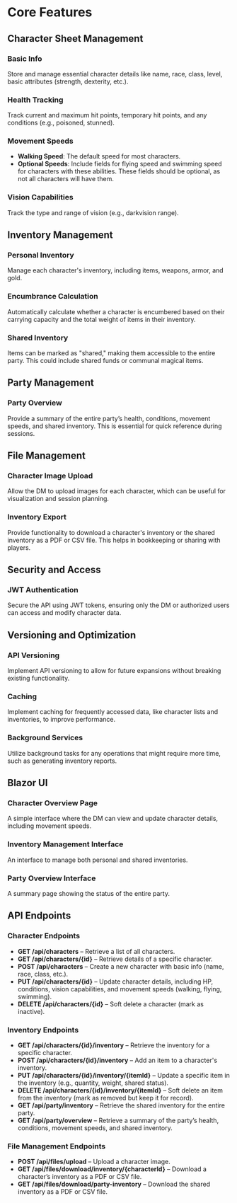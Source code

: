 # Core Features

## Character Sheet Management

### Basic Info

Store and manage essential character details like name, race, class, level, basic attributes (strength, dexterity, etc.).

### Health Tracking

Track current and maximum hit points, temporary hit points, and any conditions (e.g., poisoned, stunned).

### Movement Speeds

- **Walking Speed**: The default speed for most characters.
- **Optional Speeds**: Include fields for flying speed and swimming speed for characters with these abilities. These fields should be optional, as not all characters will have them.

### Vision Capabilities

Track the type and range of vision (e.g., darkvision range).

## Inventory Management

### Personal Inventory

Manage each character's inventory, including items, weapons, armor, and gold.

### Encumbrance Calculation

Automatically calculate whether a character is encumbered based on their carrying capacity and the total weight of items in their inventory.

### Shared Inventory

Items can be marked as "shared," making them accessible to the entire party. This could include shared funds or communal magical items.

## Party Management

### Party Overview

Provide a summary of the entire party’s health, conditions, movement speeds, and shared inventory. This is essential for quick reference during sessions.

## File Management

### Character Image Upload

Allow the DM to upload images for each character, which can be useful for visualization and session planning.

### Inventory Export

Provide functionality to download a character's inventory or the shared inventory as a PDF or CSV file. This helps in bookkeeping or sharing with players.

## Security and Access

### JWT Authentication

Secure the API using JWT tokens, ensuring only the DM or authorized users can access and modify character data.

## Versioning and Optimization

### API Versioning

Implement API versioning to allow for future expansions without breaking existing functionality.

### Caching

Implement caching for frequently accessed data, like character lists and inventories, to improve performance.

### Background Services

Utilize background tasks for any operations that might require more time, such as generating inventory reports.

## Blazor UI

### Character Overview Page

A simple interface where the DM can view and update character details, including movement speeds.

### Inventory Management Interface

An interface to manage both personal and shared inventories.

### Party Overview Interface

A summary page showing the status of the entire party.

## API Endpoints

### Character Endpoints

- **GET /api/characters** – Retrieve a list of all characters.
- **GET /api/characters/{id}** – Retrieve details of a specific character.
- **POST /api/characters** – Create a new character with basic info (name, race, class, etc.).
- **PUT /api/characters/{id}** – Update character details, including HP, conditions, vision capabilities, and movement speeds (walking, flying, swimming).
- **DELETE /api/characters/{id}** – Soft delete a character (mark as inactive).

### Inventory Endpoints

- **GET /api/characters/{id}/inventory** – Retrieve the inventory for a specific character.
- **POST /api/characters/{id}/inventory** – Add an item to a character's inventory.
- **PUT /api/characters/{id}/inventory/{itemId}** – Update a specific item in the inventory (e.g., quantity, weight, shared status).
- **DELETE /api/characters/{id}/inventory/{itemId}** – Soft delete an item from the inventory (mark as removed but keep it for record).
- **GET /api/party/inventory** – Retrieve the shared inventory for the entire party.
- **GET /api/party/overview** – Retrieve a summary of the party’s health, conditions, movement speeds, and shared inventory.

### File Management Endpoints

- **POST /api/files/upload** – Upload a character image.
- **GET /api/files/download/inventory/{characterId}** – Download a character’s inventory as a PDF or CSV file.
- **GET /api/files/download/party-inventory** – Download the shared inventory as a PDF or CSV file.
